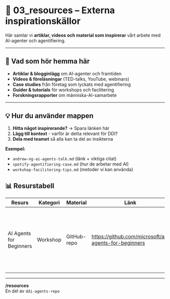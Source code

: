 # 🔗 03_resources – Externa inspirationskällor

Här samlar vi **artiklar, videos och material som inspirerar** vårt arbete med AI-agenter och agentifiering.

---

## 📂 Vad som hör hemma här

- **Artiklar & blogginlägg** om AI-agenter och framtiden
- **Videos & föreläsningar** (TED-talks, YouTube, webinars)
- **Case studies** från företag som lyckats med agentifiering
- **Guider & tutorials** för workshops och facilitering
- **Forskningsrapporter** om människa-AI-samarbete

---

## 💡 Hur du använder mappen

1. **Hitta något inspirerande?** → Spara länken här
2. **Lägg till kontext** - varför är detta relevant för DDI?
3. **Dela med teamet** så alla kan ta del av insikterna

**Exempel:**
- `andrew-ng-ai-agents-talk.md` (länk + viktiga citat)
- `spotify-agentifiering-case.md` (hur de arbetar med AI)
- `workshop-facilitering-tips.md` (metoder vi kan använda)

## 📊 Resurstabell

| Resurs | Kategori | Material | Länk | Beskrivning |
| ------ | -------- | -------- | ---- | ----------- |
| AI Agents for Beginners | Workshop | GitHub-repo | <https://github.com/microsoft/ai-agents-for-beginners> | Microsofts öppna repo med kod och övningar för att lära sig bygga AI-agenter. Bra start för nybörjare. |


---

**/resources**  
En del av `ddi-agents-repo`  